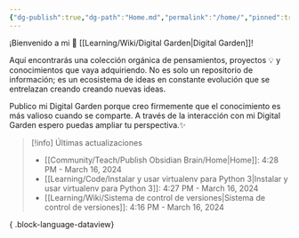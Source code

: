 ```yaml
---
{"dg-publish":true,"dg-path":"Home.md","permalink":"/home/","pinned":true,"tags":["gardenEntry"],"created":"2024-01-25T19:06","updated":"2024-03-16T16:28"}
---
```


¡Bienvenido a mi 🌱 [[Learning/Wiki/Digital Garden\|Digital Garden]]!

Aquí encontrarás una colección orgánica de pensamientos, proyectos 💡 y conocimientos que vaya adquiriendo. No es solo un repositorio de información; es un ecosistema de ideas en constante evolución que se entrelazan creando creando nuevas ideas.

Publico mi Digital Garden porque creo firmemente que el conocimiento es más valioso cuando se comparte. A través de la interacción con mi Digital Garden espero puedas ampliar tu perspectiva.✨

> [!info] Últimas actualizaciones
>  - [[Community/Teach/Publish Obsidian Brain/Home\|Home]]: 4:28 PM - March 16, 2024
> - [[Learning/Code/Instalar y usar virtualenv para Python 3\|Instalar y usar virtualenv para Python 3]]: 4:27 PM - March 16, 2024
> - [[Learning/Wiki/Sistema de control de versiones\|Sistema de control de versiones]]: 4:16 PM - March 16, 2024
> 
{ .block-language-dataview}

